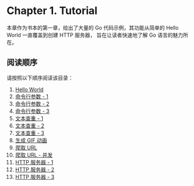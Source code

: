 # Chapter 1. Tutorial

本章作为书本的第一章，给出了大量的 Go 代码示例，其功能从简单的 Hello World 一直覆盖到创建 HTTP 服务器，
旨在让读者快速地了解 Go 语言的魅力所在。

## 阅读顺序

请按照以下顺序阅读该目录：

1. [Hello World](hello.md)
1. [命令行参数 - 1](echo1.md)
1. [命令行参数 - 2](echo2.md)
1. [命令行参数 - 3](echo3.md)
1. [文本查重 - 1](dup1.md)
1. [文本查重 - 2](dup2.md)
1. [文本查重 - 3](dup3.md)
1. [生成 GIF 动画](lissajous.md)
1. [爬取 URL](fetch.md)
1. [爬取 URL - 并发](fetchall.md)
1. [HTTP 服务器 - 1](server1.md)
1. [HTTP 服务器 - 2](server2.md)
1. [HTTP 服务器 - 3](server3.md)
